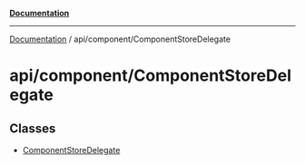 [**Documentation**](../../../index.md)

***

[Documentation](../../../index.md) / api/component/ComponentStoreDelegate

# api/component/ComponentStoreDelegate

## Classes

- [ComponentStoreDelegate](classes/ComponentStoreDelegate.md)
